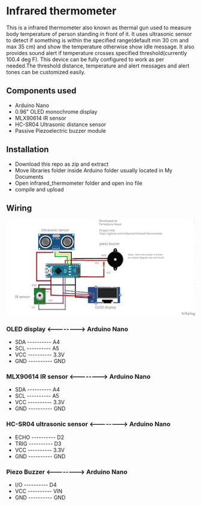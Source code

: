 # Infrared thermometer
This is a infrared thermometer also known as thermal gun used to measure body temperature of person standing in front of it. It uses ultrasonic sensor to detect if something is within the specified range(default min 30 cm and max 35 cm) and show the temperature otherwise show idle message. It also provides sound alert if temperature crosses specified threshold(currently 100.4 deg F). This device can be fully configured to work as per needed.The threshold distance, temperature and alert messages and alert tones can be customized easily.

## Components used
* Arduino Nano
* 0.96" OLED monochrome display
* MLX90614 IR sensor
* HC-SR04 Ultrasonic distance sensor
* Passive Piezoelectric buzzer module

## Installation
 * Download this repo as zip and extract
 * Move libraries folder inside Arduino folder usually located in My Documents
 * Open infrared_thermometer folder and open ino file
 * compile and upload
 
## Wiring
![Wiring diagram](https://github.com/m3kamal/infrared-thermometer/blob/master/wiring_fritzing_bb.jpg)
 ### OLED display <--------> Arduino Nano
 * SDA ---------- A4
 * SCL ---------- A5
 * VCC ---------- 3.3V
 * GND ---------- GND
 
 ### MLX90614 IR sensor <--------> Arduino Nano
 * SDA ---------- A4
 * SCL ---------- A5
 * VCC ---------- 3.3V
 * GND ---------- GND
 
 ### HC-SR04 ultrasonic sensor <--------> Arduino Nano
 * ECHO ---------- D2
 * TRIG ---------- D3
 * VCC ---------- 3.3V
 * GND ---------- GND
 ### Piezo Buzzer <--------> Arduino Nano
 * I/O ---------- D4
 * VCC ---------- VIN
 * GND ---------- GND
 
